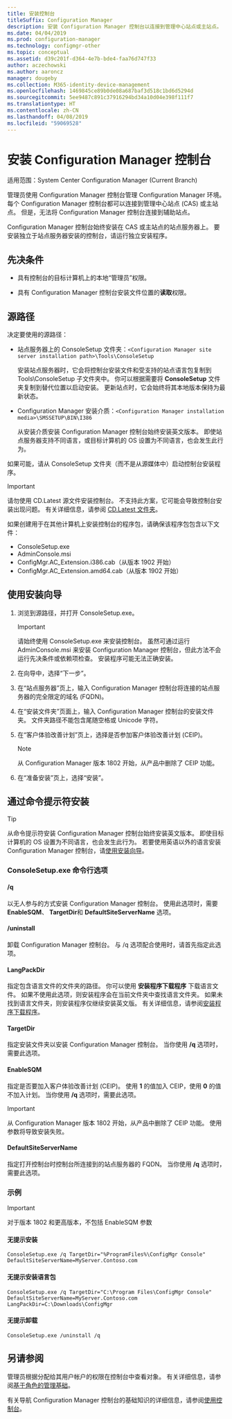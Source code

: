 ```yaml
---
title: 安装控制台
titleSuffix: Configuration Manager
description: 安装 Configuration Manager 控制台以连接到管理中心站点或主站点。
ms.date: 04/04/2019
ms.prod: configuration-manager
ms.technology: configmgr-other
ms.topic: conceptual
ms.assetid: d39c201f-d364-4e7b-bde4-faa76d747f33
author: aczechowski
ms.author: aaroncz
manager: dougeby
ms.collection: M365-identity-device-management
ms.openlocfilehash: 1469845ce89b0de08a687baf3d518c1bd6d5294d
ms.sourcegitcommit: 5ee9487c891c37916294bd34a10d04e398f111f7
ms.translationtype: HT
ms.contentlocale: zh-CN
ms.lasthandoff: 04/08/2019
ms.locfileid: "59069528"
---
```

# <a name="install-the-configuration-manager-console"></a>安装 Configuration Manager 控制台

适用范围：System Center Configuration Manager (Current Branch)

管理员使用 Configuration Manager 控制台管理 Configuration Manager 环境。 每个 Configuration Manager 控制台都可以连接到管理中心站点 (CAS) 或主站点。 但是，无法将 Configuration Manager 控制台连接到辅助站点。

Configuration Manager 控制台始终安装在 CAS 或主站点的站点服务器上。 要安装独立于站点服务器安装的控制台，请运行独立安装程序。  



## <a name="prerequisites"></a>先决条件

- 具有控制台的目标计算机上的本地“管理员”权限。  

- 具有 Configuration Manager 控制台安装文件位置的**读取**权限。  



## <a name="source-paths"></a>源路径

决定要使用的源路径：  

- 站点服务器上的 ConsoleSetup 文件夹：`<Configuration Manager site server installation path>\Tools\ConsoleSetup`  

    安装站点服务器时，它会将控制台安装文件和受支持的站点语言包复制到 Tools\ConsoleSetup 子文件夹中。 你可以根据需要将 **ConsoleSetup** 文件夹复制到替代位置以启动安装。 更新站点时，它会始终将其本地版本保持为最新状态。  

- Configuration Manager 安装介质：`<Configuration Manager installation media>\SMSSETUP\BIN\I386`  

    从安装介质安装 Configuration Manager 控制台始终安装英文版本。 即使站点服务器支持不同语言，或目标计算机的 OS 设置为不同语言，也会发生此行为。  

如果可能，请从 ConsoleSetup 文件夹（而不是从源媒体中）启动控制台安装程序。

> [!Important]  
> 请勿使用 CD.Latest 源文件安装控制台。 不支持此方案，它可能会导致控制台安装出现问题。 有关详细信息，请参阅 [CD.Latest 文件夹](/sccm/core/servers/manage/the-cd.latest-folder#unsupported-scenarios)。<!-- SCCMDocs issue 1359 -->  

如果创建用于在其他计算机上安装控制台的程序包，请确保该程序包包含以下文件：<!--3612513-->

- ConsoleSetup.exe
- AdminConsole.msi
- ConfigMgr.AC_Extension.i386.cab（从版本 1902 开始）
- ConfigMgr.AC_Extension.amd64.cab（从版本 1902 开始）



## <a name="use-the-setup-wizard"></a>使用安装向导  

1. 浏览到源路径，并打开 ConsoleSetup.exe。  

    > [!IMPORTANT]  
    > 请始终使用 ConsoleSetup.exe 来安装控制台。 虽然可通过运行 AdminConsole.msi 来安装 Configuration Manager 控制台，但此方法不会运行先决条件或依赖项检查。 安装程序可能无法正确安装。  

2. 在向导中，选择“下一步”。  

3. 在“站点服务器”页上，输入 Configuration Manager 控制台将连接的站点服务器的完全限定的域名 (FQDN)。  

4. 在“安装文件夹”页面上，输入 Configuration Manager 控制台的安装文件夹。 文件夹路径不能包含尾随空格或 Unicode 字符。  

5. 在“客户体验改善计划”页上，选择是否参加客户体验改善计划 (CEIP)。  

    > [!Note]  
    > 从 Configuration Manager 版本 1802 开始，从产品中删除了 CEIP 功能。

6. 在“准备安装”页上，选择“安装”。  



## <a name="install-from-a-command-prompt"></a>通过命令提示符安装  

> [!TIP]  
> 从命令提示符安装 Configuration Manager 控制台始终安装英文版本。 即使目标计算机的 OS 设置为不同语言，也会发生此行为。 若要使用英语以外的语言安装 Configuration Manager 控制台，请[使用安装向导](#use-the-setup-wizard)。  


### <a name="consolesetupexe-command-line-options"></a>ConsoleSetup.exe 命令行选项

#### <a name="q"></a>/q

以无人参与的方式安装 Configuration Manager 控制台。 使用此选项时，需要 **EnableSQM**、 **TargetDir**和 **DefaultSiteServerName** 选项。

#### <a name="uninstall"></a>/uninstall

卸载 Configuration Manager 控制台。 与 /q 选项配合使用时，请首先指定此选项。

#### <a name="langpackdir"></a>LangPackDir

指定包含语言文件的文件夹的路径。 你可以使用 **安装程序下载程序** 下载语言文件。 如果不使用此选项，则安装程序会在当前文件夹中查找语言文件夹。 如果未找到语言文件夹，则安装程序仅继续安装英文版。 有关详细信息，请参阅[安装程序下载程序](setup-downloader.md)。

#### <a name="targetdir"></a>TargetDir

指定安装文件夹以安装 Configuration Manager 控制台。 当你使用 **/q** 选项时，需要此选项。

#### <a name="enablesqm"></a>EnableSQM

指定是否要加入客户体验改善计划 (CEIP)。 使用 **1** 的值加入 CEIP，使用 **0** 的值不加入计划。 当你使用 **/q** 选项时，需要此选项。

> [!Important]  
> 从 Configuration Manager 版本 1802 开始，从产品中删除了 CEIP 功能。 使用参数将导致安装失败。

#### <a name="defaultsiteservername"></a>DefaultSiteServerName

指定打开控制台时控制台所连接到的站点服务器的 FQDN。 当你使用 **/q** 选项时，需要此选项。


### <a name="examples"></a>示例

> [!Important]  
> 对于版本 1802 和更高版本，不包括 EnableSQM 参数

#### <a name="silent-install"></a>无提示安装

`ConsoleSetup.exe /q TargetDir="%ProgramFiles%\ConfigMgr Console" DefaultSiteServerName=MyServer.Contoso.com`

#### <a name="silent-install-with-language-packs"></a>无提示安装语言包

`ConsoleSetup.exe /q TargetDir="C:\Program Files\ConfigMgr Console" DefaultSiteServerName=MyServer.Contoso.com LangPackDir=C:\Downloads\ConfigMgr`  

#### <a name="silent-uninstall"></a>无提示卸载

`ConsoleSetup.exe /uninstall /q`  



## <a name="see-also"></a>另请参阅

管理员根据分配给其用户帐户的权限在控制台中查看对象。 有关详细信息，请参阅[基于角色的管理基础](/sccm/core/understand/fundamentals-of-role-based-administration)。

有关导航 Configuration Manager 控制台的基础知识的详细信息，请参阅[使用控制台](/sccm/core/servers/manage/admin-console)。
